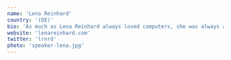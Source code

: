 ```yaml
---
name: 'Lena Reinhard'
country: '(DE)'
bio: 'As much as Lena Reinhard always loved computers, she was always a bit more interested in the humans who work with them. She now works as a Team Lead at Travis CI, and she is a strong advocate for change in the tech industry.'
website: 'lenareinhard.com'
twitter: 'lrnrd'
photo: 'speaker-lena.jpg'
---
```


